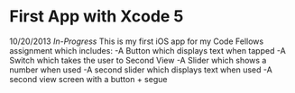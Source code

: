 First App with Xcode 5
===========
10/20/2013 *In-Progress*
This is my first iOS app for my Code Fellows assignment which includes:
-A Button which displays text when tapped
-A Switch which takes the user to Second View
-A Slider which shows a number when used
-A second slider which displays text when used
-A second view screen with a button + segue
